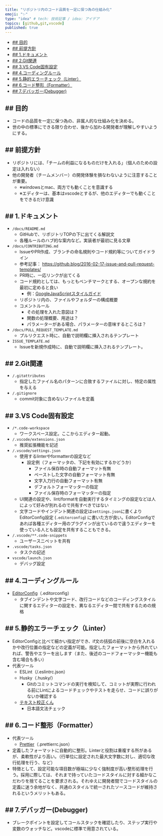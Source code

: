 ```yaml
---
title: "リポジトリ内のコード品質を一定に保つ為の仕組み化"
emoji: "✨"
type: "idea" # tech: 技術記事 / idea: アイデア
topics: [github,git,vscode]
published: true
---
```


- [## 目的](#-目的)
- [## 前提方針](#-前提方針)
- [## 1.ドキュメント](#-1ドキュメント)
- [## 2.Git関連](#-2git関連)
- [## 3.VS Code固有設定](#-3vs-code固有設定)
- [## 4.コーディングルール](#-4コーディングルール)
- [## 5.静的エラーチェック（Linter）](#-5静的エラーチェックlinter)
- [## 6.コード整形（Formatter）](#-6コード整形formatter)
- [## 7.デバッガー(Debugger)](#-7デバッガーdebugger)

## ## 目的

- コードの品質を一定に保つ為の、非属人的な仕組み化を決める。
- 世の中の標準にできる限り合わせ、後から加わる開発者が理解しやすいようにする。

## ## 前提方針

- リポジトリには、「チームの利益になるものだけを入れる」（個人のための設定は入れない）
- 他の開発者（チームメンバー）の開発体験を損なわないように注意することが重要。
    - ※windowsとmac、両方でも動くことを意識する
    - ※エディターは、基本はvscodeとするが、他のエディターでも動くことをできるだけ意識

## ## 1.ドキュメント

- `/docs/README.md`
    - GitHubで、リポジトリTOPの下に出てくる解説文
    - 各種ルールのハブ的な案内など。実装者が最初に見る文章
- `/docs/CONTRIBUTING.md`
    - IssueやPR作成、ブランチの命名規則やコード規約等についてガイドライン
    - 参考記事： <https://github.blog/2016-02-17-issue-and-pull-request-templates/>
    - PR時に、一応リンクが出てくる
    - コード規約としては、もっともベンチマークとする、オープンな規約を最初に定めると良い
        - 例：[GoogleJavaScriptスタイルガイド](https://google.github.io/styleguide/jsguide.html)
    - リポジトリ内の、ファイルやフォルダーの構成概要
    - コメントルール
        - その処理を入れた意図は？
        - 関数の処理概要、用途は？
        - パラメーターがある場合、パラメーターの意味するところは？
- `/docs/PULL_REQUEST_TEMPLATE.md`
    - プルリクエスト時に、自動で説明欄に挿入されるテンプレート
- `ISSUE_TEMPLATE.md`
    - Issueを新規作成時に、自動で説明欄に挿入されるテンプレート。

## ## 2.Git関連

- `/.gitattributes`
    - 指定したファイル名のパターンに合致するファイルに対し、特定の属性を与える
- `/.gitignore`
    - commit対象に含めないファイルを定義

## ## 3.VS Code固有設定

- `/*.code-workspace`
    - ワークスペース設定。ここからエディター起動。
- `/.vscode/extensions.json`
    - 推奨拡張機能を記述
- `/.vscode/settings.json`
    - 使用するlinterやformatterの設定など
        - 設定例（フォーマッタの、下記を有効にするかどうか）
            - ファイル保存時の自動フォーマット有無
            - ペーストした文字の自動フォーマット有無
            - 文字入力行の自動フォーマット有無
            - デフォルトフォーマッターの指定
            - ファイル保存時のフォーマッターの指定
    - UI関連の設定や、lint/formatを自動実行するタイミングの設定などは人によって好みが別れるので共有すべきではない
    - 文字コードやインデント関連の設定は`settings.json`に書くよりEditorConfig設定 (`.editorconfig`) に書いた方が良い。EditorConfigであれば各種エディター用のプラグインが出ているので違うエディターを使っている人とも設定を共有することもできる。
- `/.vscode/**.code-snippets`
    - ユーザースニペットを共有
- `.vscode/tasks.json`
    - タスクの記述
- `vscode/launch.json`
    - デバッグ設定

## ## 4.コーディングルール

- [EditorConfig](https://marketplace.visualstudio.com/items?itemName=EditorConfig.EditorConfig)（.editorconfig）
    - タブインデントや文字コード、改行コードなどのコーディングスタイルに関するエディターの設定を、異なるエディター間で共有するための規格

## ## 5.静的エラーチェック（Linter）

- EditorConfigと比べて細かい指定ができ、if文の括弧の前後に空白を入れるかや改行位置の指定などの定義が可能。指定したフォーマットから外れていれば、警告やエラーを出します（また、後述のコードフォーマッター機能も含む場合も多い）
- 代表ツール
    - ESLint（/.eslintrc.json）
    - Husky（.husky/）
        - Gitのコミットコマンドの実行を検知して、コミットが実際に行われる前にLintによるコードチェックやテストを走らせ、コードに誤りがないか確認する
    - [テキスト校正くん](https://marketplace.visualstudio.com/items?itemName=ICS.japanese-proofreading)
        - 日本語文法チェック

## ## 6.コード整形（Formatter）

- 代表ツール
    - [Prettier](https://marketplace.visualstudio.com/items?itemName=esbenp.prettier-vscode)（.prettierrc.json）
- 定義したフォーマットに自動的に整形。Linterと役割は重複する所があるが、柔軟性がより高い。（行単位に設定された最大文字数に対し、適切な改行処理を行う、など）
- 特徴として、設定可能な項目数が極端に少なく強制度が高い整形処理を行う。採用に際しては、それまで持っていたコードスタイルに対する細かなこだわりを捨てることを要求される。それゆえに開発者間でコードスタイルの定義に迷う余地がなく、共通のスタイルで統一されたソースコードが維持されるというメリットもある。

## ## 7.デバッガー(Debugger)

- ブレークポイントを設定してコールスタックを確認したり、ステップ実行や変数のウォッチなど。vscodeに標準で用意されている。
